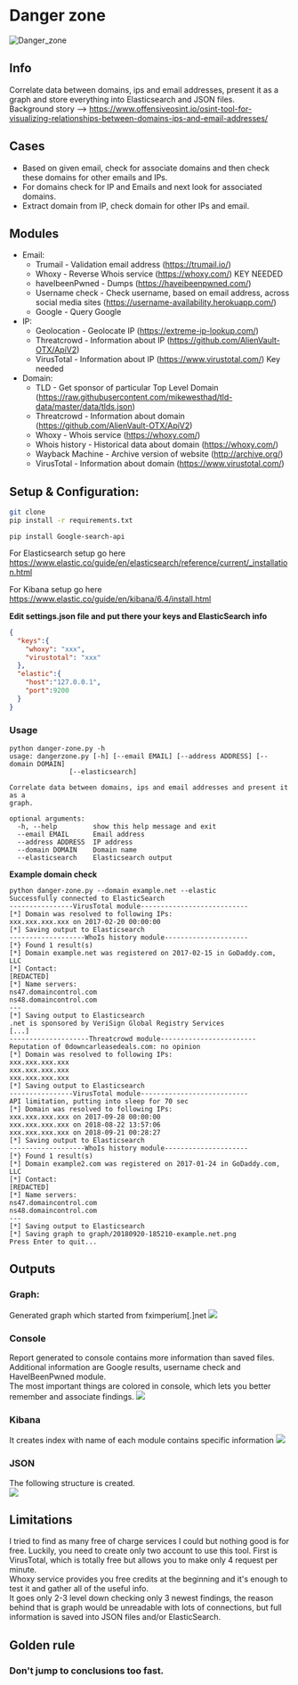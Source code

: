 # Danger zone
![Danger_zone](https://media1.giphy.com/media/hWoDtMnsUYdVu/giphy.gif)
## Info
Correlate data between domains, ips and email addresses, present it as a graph and store everything into Elasticsearch and JSON files.\
Background story --> https://www.offensiveosint.io/osint-tool-for-visualizing-relationships-between-domains-ips-and-email-addresses/

## Cases
* Based on given email, check for associate domains and then check these domains for other emails and IPs.
* For domains check for IP and Emails and next look for associated domains.
* Extract domain from IP, check domain for other IPs and email.

## Modules
- Email:
	- Trumail - Validation email address (https://trumail.io/)
	- Whoxy - Reverse Whois service (https://whoxy.com/) KEY NEEDED
	- haveIbeenPwned - Dumps (https://haveibeenpwned.com/)
	- Username check - Check username, based on email address, across social media sites (https://username-availability.herokuapp.com/)
	- Google - Query Google
- IP:
	- Geolocation - Geolocate IP (https://extreme-ip-lookup.com/)
	- Threatcrowd - Information about IP (https://github.com/AlienVault-OTX/ApiV2)
	- VirusTotal - Information about IP (https://www.virustotal.com/) Key needed
- Domain:
	- TLD - Get sponsor of particular Top Level Domain (https://raw.githubusercontent.com/mikewesthad/tld-data/master/data/tlds.json)
	- Threatcrowd - Information about domain (https://github.com/AlienVault-OTX/ApiV2)
	- Whoxy - Whois service (https://whoxy.com/) 
	- Whois history - Historical data about domain (https://whoxy.com/)
	- Wayback Machine - Archive version of website (http://archive.org/)
	- VirusTotal - Information about domain (https://www.virustotal.com/)
	
## Setup & Configuration:
```bash
git clone
pip install -r requirements.txt
```
```
pip install Google-search-api
```

For Elasticsearch setup go here https://www.elastic.co/guide/en/elasticsearch/reference/current/_installation.html

For Kibana setup go here https://www.elastic.co/guide/en/kibana/6.4/install.html

__Edit settings.json file and put there your keys and ElasticSearch info__
```json
{
  "keys":{
    "whoxy": "xxx",
    "virustotal": "xxx"
  },
  "elastic":{
    "host":"127.0.0.1",
    "port":9200
  }
}
```

### Usage
```
python danger-zone.py -h
usage: dangerzone.py [-h] [--email EMAIL] [--address ADDRESS] [--domain DOMAIN]
               [--elasticsearch]

Correlate data between domains, ips and email addresses and present it as a
graph.

optional arguments:
  -h, --help         show this help message and exit
  --email EMAIL      Email address
  --address ADDRESS  IP address
  --domain DOMAIN    Domain name
  --elasticsearch    Elasticsearch output
```

**Example domain check**
```
python danger-zone.py --domain example.net --elastic
Successfully connected to ElasticSearch
----------------VirusTotal module---------------------------
[*] Domain was resolved to following IPs: 
xxx.xxx.xxx.xxx on 2017-02-20 00:00:00
[*] Saving output to Elasticsearch
-------------------WhoIs history module---------------------
[*} Found 1 result(s)
[*] Domain example.net was registered on 2017-02-15 in GoDaddy.com, LLC
[*] Contact: 
[REDACTED]
[*] Name servers:
ns47.domaincontrol.com
ns48.domaincontrol.com
---
[*] Saving output to Elasticsearch
.net is sponsored by VeriSign Global Registry Services
[...]
--------------------Threatcrowd module------------------------
Reputation of 0downcarleasedeals.com: no opinion
[*] Domain was resolved to following IPs: 
xxx.xxx.xxx.xxx
xxx.xxx.xxx.xxx
xxx.xxx.xxx.xxx
[*] Saving output to Elasticsearch
----------------VirusTotal module---------------------------
API limitation, putting into sleep for 70 sec
[*] Domain was resolved to following IPs: 
xxx.xxx.xxx.xxx on 2017-09-28 00:00:00
xxx.xxx.xxx.xxx on 2018-08-22 13:57:06
xxx.xxx.xxx.xxx on 2018-09-21 00:28:27
[*] Saving output to Elasticsearch
-------------------WhoIs history module---------------------
[*} Found 1 result(s)
[*] Domain example2.com was registered on 2017-01-24 in GoDaddy.com, LLC
[*] Contact: 
[REDACTED]
[*] Name servers:
ns47.domaincontrol.com
ns48.domaincontrol.com
---
[*] Saving output to Elasticsearch
[*] Saving graph to graph/20180920-185210-example.net.png
Press Enter to quit...
```

## Outputs
### Graph:
Generated graph which started from fximperium[.]net 
![](https://i.imgur.com/sV5yHRZ.png)

### Console
Report generated to console contains more information than saved files.\
Additional information are Google results, username check and HaveIBeenPwned module.\
The most important things are colored in console, which lets you better remember and associate findings.
![](https://i.imgur.com/GIr3whY.png)

### Kibana
It creates index with name of each module contains specific information
![](https://i.imgur.com/XKvpIsv.png)


### JSON
The following structure is created.\
![](https://i.imgur.com/YGHNfFW.png)

## Limitations
I tried to find as many free of charge services I could but nothing good is for free. Luckily, you need to create only two account to use this tool. First is VirusTotal, which is totally free but allows you to make only 4 request per minute.\
Whoxy service provides you free credits at the beginning and it's enough to test it and gather all of the useful info.\
It goes only 2-3 level down checking only 3 newest findings, the reason behind that is graph would be unreadable with lots of connections, but full information is saved into JSON files and/or ElasticSearch.

## Golden rule
### Don't jump to conclusions too fast.
